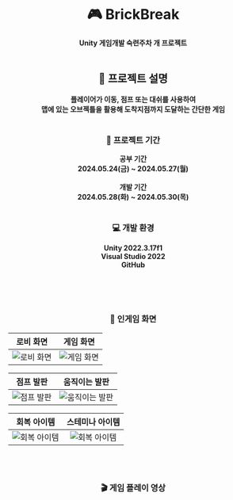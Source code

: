 <div align = "center">
  
  # :video_game: BrickBreak
  __Unity 게임개발 숙련주차 개 프로젝트__ <br><br>
  
## :page_with_curl: 프로젝트 설명
__플레이어가 이동, 점프 또는 대쉬를 사용하여<br> 맵에 있는 오브젝틀을 활용해 도착지점까지 도달하는 간단한 게임__ <br><br>
### :calendar: 프로젝트 기간
__공부 기간__ <br>
__2024.05.24(금) ~ 2024.05.27(월)__ <br><br>
__개발 기간__ <br>
__2024.05.28(화) ~ 2024.05.30(목)__ <br><br>

### :computer: 개발 환경
__Unity 2022.3.17f1<br>
Visual Studio 2022<br>
GitHub__ <br><br>


<br><br>
### :mag_right: 인게임 화면
|로비 화면|게임 화면| 
|:------:|:------:|
|![로비 화면]()|![게임 화면]()|

|점프 발판|움직이는 발판| 
|:------:|:------:|
|![점프 발판]()|![움직이는 발판]()|

|회복 아이템|스테미나 아이템| 
|:------:|:------:|
|![회복 아이템]()|![회복 아이템]()|



<br><br> 
### :clapper: 게임 플레이 영상
 
